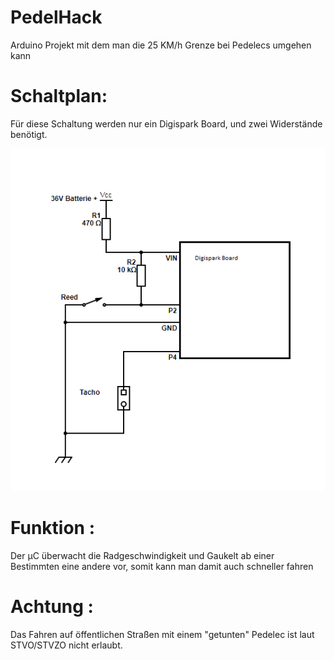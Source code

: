 # PedelHack
Arduino Projekt mit dem man die 25 KM/h Grenze bei Pedelecs umgehen kann 



# Schaltplan:
Für diese Schaltung werden nur ein Digispark Board, und zwei Widerstände benötigt.


![schematic](https://raw.githubusercontent.com/yurnam/PedelHack/master/Schaltung-neu.png)
 

# Funktion :

Der µC überwacht die Radgeschwindigkeit und Gaukelt ab einer Bestimmten eine andere vor, somit kann man damit auch schneller fahren

# Achtung :

Das Fahren auf öffentlichen Straßen mit einem "getunten" Pedelec ist laut STVO/STVZO nicht erlaubt.

